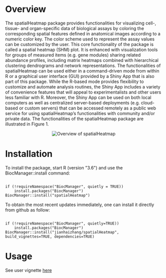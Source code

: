 # Overview

The spatialHeatmap package provides functionalities for visualizing cell-, tissue- and organ-specific data of biological assays by coloring the corresponding spatial features defined in anatomical images according to a numeric color key. The color scheme used to represent the assay values can be customized by the user. This core functionality of the package is called a spatial heatmap (SHM) plot. It is enhanced with visualization tools for groups of measured items (e.g. gene modules) sharing related abundance profiles, including matrix heatmaps combined with hierarchical clustering dendrograms and network representations. The functionalities of spatialHeatmap can be used either in a command-driven mode from within R or a graphical user interface (GUI) provided by a Shiny App that is also part of this package. While the R-based mode provides flexibility to customize and automate analysis routines, the Shiny App includes a variety of convenience features that will appeal to experimentalists and other users less familiar with R. Moreover, the Shiny App can be used on both local computers as well as centralized server-based deployments (e.g. cloud-based or custom servers) that can be accessed remotely as a public web service for using spatialHeatmap’s functionalities with community and/or private data. The functionalities of the spatialHeatmap package are illustrated in Figure 1.


<center><img title="Overview of spatialHeatmap" src="https://github.com/jianhaizhang/spatialHeatmap/blob/master/vignettes/img/spatialHeatmap_Design.jpg" ></center>


# Installation 

To install the package, start R (version "3.6") and use the BiocManager::install command:

```{r, eval=FALSE, echo=TRUE, warnings=FALSE} 

if (!requireNamespace("BiocManager", quietly = TRUE))
    install.packages("BiocManager")
BiocManager::install("spatialHeatmap")

```
To obtain the most recent updates immediately, one can install it directly from github as follow:
                                                                                                                                                                 
```{r, eval=FALSE, echo=TRUE, warnings=FALSE}

if (!requireNamespace("BiocManager", quietly=TRUE))
    install.packages("BiocManager")
BiocManager::install("jianhaizhang/spatialHeatmap", build_vignettes=TRUE, dependencies=TRUE)
```

# Usage

See user vignette [here](https://github.com/jianhaizhang/spatialHeatmap/tree/master/vignettes)




